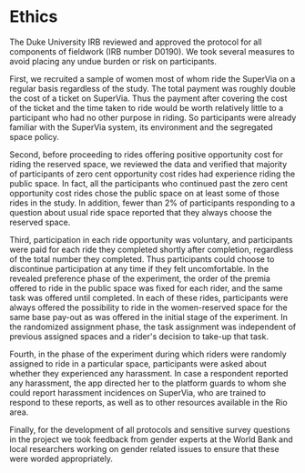# Ethics

The Duke University IRB reviewed and approved the protocol for all components of fieldwork (IRB number D0190).  We took several measures to avoid placing any undue burden or risk on participants.  

First, we recruited a sample of women most of whom ride the SuperVia on a regular basis regardless of the study.  The total payment was roughly double the cost of a ticket on SuperVia.  Thus the payment after covering the cost of the ticket and the time taken to ride would be worth relatively little to a participant who had no other purpose in riding.  So participants were already familiar with the SuperVia system, its environment and the segregated space policy.  

Second, before proceeding to rides offering positive opportunity cost for riding the reserved space, we reviewed the data and verified that majority of participants of zero cent opportunity cost rides had experience riding the public space.  In fact, all the participants who continued past the zero cent opportunity cost rides chose the public space on at least some of those rides in the study.  In addition, fewer than 2% of participants responding to a question about usual ride space reported that they always choose the reserved space.  

Third, participation in each ride opportunity was voluntary, and participants were paid for each ride they completed shortly after completion, regardless of the total number they completed. Thus participants could choose to discontinue participation at any time if they felt uncomfortable. In the revealed preference phase of the experiment, the order of the premia offered to ride in the public space was fixed for each rider, and the same task was offered until completed. In each of these rides, participants were always offered the possibility to ride in the women-reserved space for the same base pay-out as was offered in the initial stage of the experiment. In the randomized assignment phase, the task assignment was independent of previous assigned spaces and a rider's decision to take-up that task.

Fourth, in the phase of the experiment during which riders were randomly assigned to ride in a particular space, participants were asked about whether they experienced any harassment. In case a respondent reported any harassment, the app directed her to the platform guards to whom she could report harassment incidences on SuperVia, who are trained to respond to these reports, as well as to other resources available in the Rio area. 

Finally, for the development of all protocols and sensitive survey questions in the project we took feedback from gender experts at the World Bank and local researchers working on gender related issues to ensure that these were worded appropriately.  
